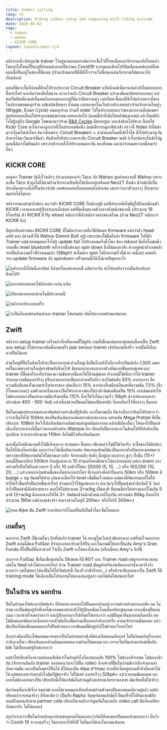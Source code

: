 ```yaml
---
title: Indoor cycling
lang: th
description: Riding indoor setup and comparing with riding outside
date: 2020-05-02
tags:
  - indoor
  - wahoo
  - KICKR CORE
layout: layouts/post.njk
---
```


หลังจากเล็ง bicycle trainer ไว้อยู่นานตอนแรกคิดว่าจะซื้อไว้ที่ไทยเผื่อแบกจักรยานกลับไทยแล้วไม่ออกไปไหนก็ปั่นอยู่ที่บ้านแต่กลายเป็นว่าพอ Covid19 ระบาดและสิงคโปร์ปิดเมืองเลยต้องเปลี่ยนแผนซื้อปั่นอยู่ในห้องที่นี่แทน (ส่วนเป้าหมายปีนี้ที่ตั้งใจว่าจะไม่ซื้อของเล่นจักรยานก็ล้มเหลวไปเรียบร้อย)

ตอนที่คิดจะซื้อก็ก่อนที่สิงคโปร์จะประกาศ Circuit Breaker แป๊บนึงแต่เห็นราคาแล้วยังไม่ค่อยอยากซื้อเท่าไหร่ และคิดว่าคงปิดไม่นาน กะรอว่าหลัง Circuit Breaker แล้วคงมีคนปล่อยเยอะแหละ แต่พอเริ่มปิดเมืองแต่เห็นคนยังออกมาเยอะอยู่ก็คิดว่าปิดยาวแน่ๆ เลยเริ่มหาซื้อแต่ก็ช้าไปแล้วเพราะที่ขายในประเทศหมดทุกร้าน แม้แต่รุ่นทีแพงๆ ยังหมด เลยลองหาในเว็บต่างประเทศอย่างร้านจักรยานใหญ่ๆ (Wiggle, Evan Cycle) หมดทุกร้าน ส่วนที่ order ไปในประเทศบอกว่าของมากลางเดือนเมษา สุดท้ายบอกเลื่อนไปประมาณพฤษภาคม เลยยกเลิกไป (ตอนนี้ถ้าสั่งคือได้หลังมิถุนาเลย) แล้วโชคดียังไงไม่รู้อยู่ดีๆ Google โฆษณามาว่าร้าน [R&A Cycles](http://racycles.com) มีขายอยู่นะ และส่งสิงคโปร์ด้วย ก็เลยได้ Kickr Core มาในราคาถูกกว่าสั่งในประเทศนิดนึง (แต่เดี๋ยวรอดูภาษีนำเข้า คราวนี้ fedex ยังไม่ส่งมาว่าโดนไปเท่าไหร่ คิดว่าช้าเพราะ Circuit Breaker) + ค่าส่งแบบโหดที่เข้าใจได้ สั่งไปประมาณวันอังคารได้มาวันเสาร์ที่แล้ว ทันสิงคโปร์ประกาศกระชับ Circuit Breaker พอดี ถ้าใครคิดจะสั่งเข้าไปดูตอนนี้คิดว่าไม่ทันแล้ว เพราะหลังจากสั่งไปประมาณสองวัน ของก็หมด และน่าจะหมดยาวเหมือนเจ้าอื่นๆ

## KICKR CORE

ตอนหา Trainer มีเล็งไว้หลักๆ ประมาณสองเจ้า Tacx กับ Wahoo สุดท้ายมาจบที่ Wahoo เพราะหาซื้อ Tacx ตัวถูกไม่ได้ตามร้านจักรยานที่เหลือให้เลือกอยู่เหลือแต่ Neo2T ที่หนัก น้ำหนักนี่เป็นประเด็นเพราะเนื้อที่ในห้องจำกัด เลยต้องคอยเก็บตลอดหลังเลิกเล่น เลยกะว่าเอาตัวกลางๆ ที่สามารถขนย้ายได้ไม่ยาก

หลังจากของส่งมาถึงห้อง พบว่าตัว KICKR CORE ก็หนักอยู่ดี แต่ที่ลำบากคือไม่มีหูให้ถือเหมือนตัว KICKR เวลาแบกเลยรู้สึกลำบากเล็กน้อย แต่ที่คิดคือขนาดตัวกลางยังหนักขนาดนี้ (ประมาณ 18 กิโลกรัม) ตัว KICKR ที่ fly wheel หนักกว่านี้น้ำหนักรวมจะขนาดไหน (ส่วน Neo2T หนักกว่า KICKR อีก)

ปัญหาอีกอย่างของ KICKR CORE ที่ไม่คิดว่าจะเจอคือวิธีอัพเดท firmware แย่กว่าตัว head unit มาก (ส่วนตัวใช้ Wahoo Elemnt Bolt อยู่) เพราะต้องใช้มือถือส่ง firmware ไปที่ตัว Trainer แต่ด้วยเหตุผลอะไรไม่รู้ update fail ไปประมาณครึ่งชั่วโมง ต้อง reboot มือถือใหม่หนึ่งรอบเพื่อ reset bluetooth หลังจากนั้นต้องมา spin down ซึ่งก็ล้มเหลวอีก ค้างอยู่หน้าตัวเลขหลังจากปั่นถึงความเร็วที่กำหนดแล้ว (36kph! ทำไมต้อง spin ไปถึงความเร็วนี้ด้วย เหนื่อย) แต่หลังจาก update firmware กับ spindown เสร็จตอนนี้ก็ยังไม่เจอปัญหาอะไร

![หลังจากสั่งไปหนึ่งอาทิตย์ ก็ส่งมาในกล่องแบบนี้ ผลิตจากจีน ส่งไปอเมริกาจากนั้นส่งกลับมาสิงคโปร์!](shipping_box.jpg)

![แกะกล่องออกมาได้อีกกล่อง แถ่น แท๊น](box_inside_a_box.jpg)

![เปิดกล่องออกมาด้านในมีประมาณนี้](unbox.jpg)

![หลังจากประกอบเสร็จ](assembled.jpg)

![จะปั่นก็ถอดล้อหลังแล้วเอา trainer ใส่แทนล้อ หันไปทางจอพร้อมกล่นหละ](with_bike.jpg)

## Zwift

หลังจาก setup trainer เสร็จแล้วก็เหลือเกมที่ใช้คู่กัน เกมที่เพื่อนเล่นเยอะสุดตอนนี้คงเป็น Zwift ตอน setup ก็ไม่ยากมากติดตั้งเกมเสร็จ pair sensor trainer เข้ากับเกมก็เสร็จ จากนั้นก็เลือกฉากปั่นได้เลย

ส่วนใหญ่ที่ปั่นในสิงคโปร์จะเป็นทางราบซะส่วนใหญ่ คือปั่นไกลยังไงก็ยากที่จะปีนเข้าถึง 1,000 เมตรแต่ในเกมทางส่วนใหญ่ตรงข้ามกับสิงคโปร์ มีเขาเยอะมากและบางช่วงชันแบบขึ้นดอยสุเทพ และ trainer ที่ซื้อมาก็รองรับจำลองความชันพวกนี้และได้ใช้จนคุ้มเลย ตัวเกมมีให้เลือกว่าให้ trainer จำลองความชันแบบจริงๆ หรือเอาแบบง่ายเป็นทางราบหรือป่าว ค่าเริ่มต้นคือ 50% ยากกลางๆ คือ ความชันที่แสดงในเกมเท่าไหร่หารสอง เช่นเห็นว่า 15% หารสองก็เหมือนปีนเขาที่ความชัน 7.5% (ซึ่งก็โหดมากหละ) แต่ตัวละครในเกมจะปีนให้ระยะทางต้องใช้กำลังวัตต์เหมือนปั่น 15% เท่าเดิมแค่ทำให้ไม่ต้องออกแรงปีนเท่าความชันจริงแค่นั้น (15% นี่จะให้วิ่งได้ความเร็ว 10kph น่าจะต้องออกแรงอย่างน้อย 400 - 500 วัตต์) แล้วเนื่องด้วยเป็นคนไม่ชอบปีนเขานัก ก็เลยเลือกไว้ที่กลางๆ นี่แหละ

ปั่นในเกมมาประมาณสองอาทิตย์แล้วอย่างนึงที่รู้สึกคือ ฉากในเกมเล็ก คิดว่าเล็กกว่าสิงคโปร์เพราะว่ากว่าจะปั่นให้ได้ 100km ต้องปั่นทับเส้นทางเดิมอย่างน้อยสองรอบ อย่างเส้น Mega Pretzel ที่เป็นเส้นระยะ 108km คือวิ่งไปกลับเส้นทางเดิมผ่านเขาลูกเดิมสองรอบ แม้จะมีเมืองอื่นๆ ให้ลองไปปั่นแต่เมืองอื่นระยะทางก็สั้นกว่าฉากหลักอย่าง Watopia อีก เทียบกับปั่นรอบเกาะในสิงคโปร์ที่ปกติจะปั่นทุกเดือน ระยะทางประมาณ 110km คือไม่มีวิ่งทับเส้นเดิมเลย

นอกนั้นก็เหมือนเกมทั่วไปมีเก็บเลเวล สะสมของ ซื้อของ เพียงแต่ว่าไม่มีใช้เงินจริง จะซื้อของได้คือต้องปั่นให้ได้เหงื่อเท่านั้น และกว่าจะได้เพื่ออัพเกรดล้อ อัพเกรดเฟรมก็ต้องปั่นเยอะหรือปีนเยอะพอสมควร เพราะของที่อัพเกรดดันใส่ได้ตามเลเวลอีก จักรยานดีๆ ล้อดีๆ นี่อยู่เลเวลกลางๆ สูงๆ ทั้งนั้น (15+) ตอนนี้ปั่นมาเกือบ 500km ยังอยู่แค่เลเวล 10 ส่วนเหงื่อเหมือนจะได้มาง่ายหน่อย แค่ลง event บางอย่างหรือปั่นให้ถึงเลเวลหาร 5 หรือ 10 ลงตัวก็ได้มา 25000 (5, 15, ...) หรือ 100,000 (10, 20, ...) แล้วเลยเอาเงินฟาดซื้อของไม่ลำบากเท่าไหร่ ที่เจ๋งอย่างคือถ้าปั่นครบ 50km หรือ 100km มี badge + xp พิเศษให้ด้วย เล่นพวกนี้ทำให้ level เพิ่มขึ้นเร็วหน่อย แต่ของที่อัพเกรดมาก็ไม่ได้ทำให้เร็วขึ้นหรือปั่นง่ายขึ้นเท่าไหร่ ส่วนมากไว้ให้ดูเท่มากกว่า ยกเว้นจะไปปั่นแข่งแล้วชิงกันที่ 5 วิแต่ถ้าไปปั่นแข่งนี่คือต้องขาแรง ออกให้ได้ประมาณ 3+w/kg เป็นนาที ที่ตอนนี้ทำได้อย่างมากก็ไม่เกิน 5 นาที (3+w/kg คือออกแรกให้ได้ 3+ วัตต์ต่อน้ำหนักตัวหน่วยกิโลกรัม อย่างหนัก 60kg ก็ออกไปประมาณ 180w แต่ถ้าลงแข่งจริง ขาแรงส่วนใหญ่ก็ 200w+ หรือโปรก็ 300w+)

![ยอด Alpe du Zwift ระยะสิบกว่ากิโลแต่ปั่นทีเป็นชั่วโมง ขึ้นโหดมาก](alpe_du_zwift.jpg)

## เกมอื่นๆ

นอกจาก Zwift ก็มีเกมอื่นๆ อีกที่ต่อกับ trainer ได้ ลองดูในเว็บแล้วมีเยอะมาก แต่ที่สนใจนอกจาก Zwift ตอนนี้มีแค่ FulGaz ที่จำลองถนนจริงมาให้ปั่น และในเกมมีให้ลองปั่นเส้น Amy's Gran Fondo ที่ไปปั่นปีที่แล้วด้วย! ไว้เบื่อ Zwift คงได้ลองไปเล่น (หรือเผื่อลง Amy's อีกปี)

นอกจาก FulGaz ที่เห็นเพื่อนเล่นใน Strava ก็มี RGT และ Trainer road แต่ดูจากจำนวนคนเล่นใน feed แล้วไม่เยอะเท่าไหร่ ส่วน Trainer road มันดูสำหรับเล่นหัดออกกำลังกายจริงจังมากกว่า เลยไม่ชอบ (ต้องปั่นให้ได้วัตต์เท่านี้ กี่นาที ทำซ้ำกี่รอบ...) หรือถ้าจะหัดออกแรงใน Zwift ก็มี training mode ให้เลือกเป็นโปรแกรมให้ลองเล่นอยู่แล้ว เลยไม่คิดไปเล่นเท่าไหร่

## ปั่นในบ้าน vs นอกบ้าน

ปั่นในบ้านมาได้สองอาทิตย์แล้ว ก็ยังชอบเวลาออกไปปั่นนอกบ้านอยู่ ความต่างอย่างแรกเลยคือ ลม ในบ้านเวลาปั่นมันอยู่กับที่เลยไม่เจอลมมาปะทะตัวให้รู้สึกเหมือนโดนดันกลับอยู่ตลอดเวลาเหมือนปั่นบนถนน เวลาหายใจเลยง่ายกว่า และรู้สึกออกแรงไปกับขาได้เยอะกว่า แต่มีปัญหาอื่นมาแทนคือเหงื่อ พอไม่มีลมคอยพัดเอาเหงื่อออกจากตัวมันก็ลงพื้นท่วมเสื่อออกกำลังกายหรือ ลงบนจักรยานนั่นแหละ แล้วมันเปียกไม่เหมือนตอนออกไปปั่นข้างนอก เอาพัดลมที่มีอยู่เป่าก็ไม่ช่วยอะไรเท่าไหร่

อีกอย่างคือเปลืองไฟพอสมควรเพราะปั่นในบ้านอย่างนึงที่ต้องเปิดตลอดคือแอร์ ไม่งั้นร้อนเกินที่จะออกกำลังกายไหว เทียบกับนอกบ้านมีลมคอยลดความร้อนให้ตลอดเวลา อาจจะไม่เย็นเท่าแอร์แต่เสื้อกับ bib ไม่เปียกเลยรู้สึกสบายกว่า

แต่ถ้าให้เทียบเรื่องความปลอดภัยคิดว่าในบ้านยังไงก็คงปลอดภัย 100% ไม่ต้องกลัวรถชน ไม่ต้องกลัวล้ม (จักรยานยึดกับ trainer ตลอดยกเว้นจะไปปั่น roller) อีกอย่างที่ปั่นในบ้านดีกว่าคือจำลองเขา กับความชัน อยากปีนกี่เมตรก็ปีนได้ มีให้ลองปีน Alpe d'Huez ด้วยที่ถ้าไม่อยู่สถานที่จริงก็คงทำไม่ได้ แต่พอลงเขาจำลองยังไงมันก็สู้ของจริง ไม่ได้เลย ลงเขาเร็วๆ 50kph+ แล้วเจอลมพัดตลอดเวลาแบบไม่ต้องออกแรงปั่น เทียบกับนั่งให้แอร์พัดในบ้านดูตัวละครบนจักรยานลงเขา มันเทียบไม่ได้จริงๆ

คิดว่าคนอื่นจะมีเรื่อง social แบบได้เจอคนมาเทียบอีกแต่ส่วนตัวชอบปั่นแบบคนเดียวอยู่แล้ว แต่ถ้าเทียบแล้วเจอคนจริงๆ ก็ยังคงดีกว่า (ปั่นกับ Rapha วันศุกร์ตอนเช้ามืดงี้ ปั่นเสร็จก็ไปกินกาแฟกับหนมปังตอนเช้าตาม partner cafe เทียบกับเจอตัวการ์ตูนกันในเกมกับ video call มันก็คงเทียบกับของจริง ไม่ได้แหละ)

สรุปว่าระหว่างปั่นในบ้านกับนอกบ้านชอบแบบไหนมากกว่ากันก็ยังคงชอบปั่นนอกบ้านมากกว่า ก็หวังว่า Covid-19 จะจบลงเร็วๆ ไม่ลากยากไปทั้งปี ไม่งั้นคงได้เฉาในเกมแน่นอน
